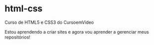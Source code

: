 # html-css
 Curso de HTML5 e CSS3 do CursoemVideo

Estou aprendendo a criar sites e agora vou aprender a gerenciar meus repositórios!